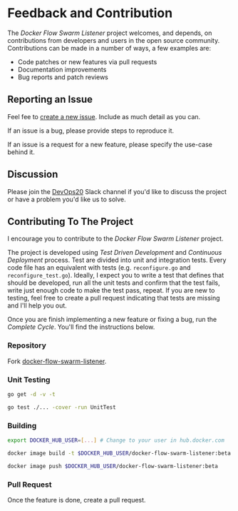 # Feedback and Contribution

The *Docker Flow Swarm Listener* project welcomes, and depends, on contributions from developers and users in the open source community. Contributions can be made in a number of ways, a few examples are:

* Code patches or new features via pull requests
* Documentation improvements
* Bug reports and patch reviews

## Reporting an Issue

Feel fee to [create a new issue](https://github.com/vfarcic/docker-flow-swarm-listener/issues). Include as much detail as you can.

If an issue is a bug, please provide steps to reproduce it.

If an issue is a request for a new feature, please specify the use-case behind it.

## Discussion

Please join the [DevOps20](http://slack.devops20toolkit.com/) Slack channel if you'd like to discuss the project or have a problem you'd like us to solve.

## Contributing To The Project

I encourage you to contribute to the *Docker Flow Swarm Listener* project.

The project is developed using *Test Driven Development* and *Continuous Deployment* process. Test are divided into unit and integration tests. Every code file has an equivalent with tests (e.g. `reconfigure.go` and `reconfigure_test.go`). Ideally, I expect you to write a test that defines that should be developed, run all the unit tests and confirm that the test fails, write just enough code to make the test pass, repeat. If you are new to testing, feel free to create a pull request indicating that tests are missing and I'll help you out.

Once you are finish implementing a new feature or fixing a bug, run the *Complete Cycle*. You'll find the instructions below.

### Repository

Fork [docker-flow-swarm-listener](https://github.com/vfarcic/docker-flow-swarm-listener).

### Unit Testing

```bash
go get -d -v -t

go test ./... -cover -run UnitTest
```

### Building

```bash
export DOCKER_HUB_USER=[...] # Change to your user in hub.docker.com

docker image build -t $DOCKER_HUB_USER/docker-flow-swarm-listener:beta .

docker image push $DOCKER_HUB_USER/docker-flow-swarm-listener:beta
```

### Pull Request

Once the feature is done, create a pull request.
